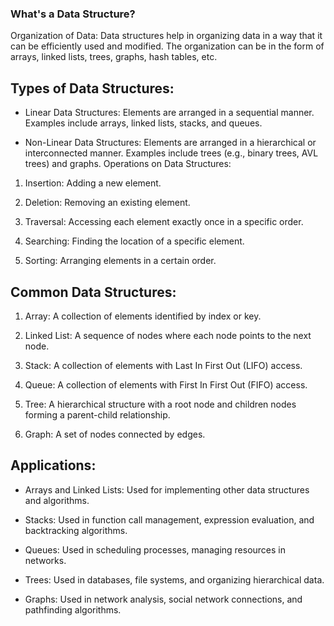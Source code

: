 ### **What's a Data Structure?**

Organization of Data: Data structures help in organizing data in a way that it can be efficiently used and modified. The organization can be in the form of arrays, linked lists, trees, graphs, hash tables, etc.

## Types of Data Structures:

  + Linear Data Structures: Elements are arranged in a sequential manner. Examples include arrays, linked lists, stacks, and queues.
  
  + Non-Linear Data Structures: Elements are arranged in a hierarchical or interconnected manner. Examples include trees (e.g., binary trees, AVL trees) and graphs.
  Operations on Data Structures:

  1. Insertion: Adding a new element.
  
  2. Deletion: Removing an existing element.
  
  3. Traversal: Accessing each element exactly once in a specific order.
  
  4. Searching: Finding the location of a specific element.
  
  5. Sorting: Arranging elements in a certain order.

## Common Data Structures:

  1. Array: A collection of elements identified by index or key.
  
  2. Linked List: A sequence of nodes where each node points to the next node.
  
  3. Stack: A collection of elements with Last In First Out (LIFO) access.
  
  4. Queue: A collection of elements with First In First Out (FIFO) access.
  
  5. Tree: A hierarchical structure with a root node and children nodes forming a parent-child relationship.
  
  6. Graph: A set of nodes connected by edges.
   
## Applications:

  + Arrays and Linked Lists: Used for implementing other data structures and algorithms.
  
  + Stacks: Used in function call management, expression evaluation, and backtracking algorithms.
  
  + Queues: Used in scheduling processes, managing resources in networks.
  
  + Trees: Used in databases, file systems, and organizing hierarchical data.
  
  + Graphs: Used in network analysis, social network connections, and pathfinding algorithms.
